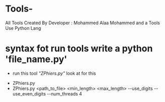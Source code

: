 # Tools-
All Tools Created By Developer : Mohammed Alaa Mohammed and a Tools Use Python Lang



# syntax fot run tools write a python 'file_name.py'

* run this tool *"ZPhiers.py"* look at for this
- ZPhiers.py
- ZPhiers.py <path_to_file> <min_length> <max_length> --use_digits --use_even_digits --num_threads 4
